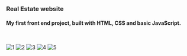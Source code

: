 <h3>Real Estate website</h3>
<h4>My first front end project, built with HTML, CSS and basic JavaScript.</h4>
<br>



![1](https://user-images.githubusercontent.com/28878478/157555363-e356de79-8921-4e0f-aa68-b0af679106bf.png)
![2](https://user-images.githubusercontent.com/28878478/157555366-a1c31cbb-0a58-413e-aa9e-a194a3137c0c.png)
![3](https://user-images.githubusercontent.com/28878478/157555368-ffe6e9df-b528-4f01-9e43-098aa278b5b7.png)
![4](https://user-images.githubusercontent.com/28878478/157555369-81ce3992-8c0c-4ea2-a2b5-3559c43d8671.png)
![5](https://user-images.githubusercontent.com/28878478/157555370-5785dfd2-94af-4ed0-be75-41057a876e0f.png)
